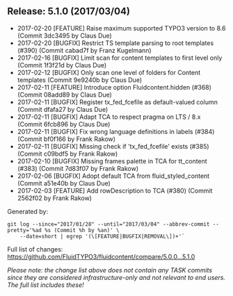 ## Release: 5.1.0 (2017/03/04)

* 2017-02-20 [FEATURE] Raise maximum supported TYPO3 version to 8.6 (Commit 3dc3495 by Claus Due)
* 2017-02-20 [BUGFIX] Restrict TS template parsing to root templates (#390) (Commit cabad7f by Franz Kugelmann)
* 2017-02-16 [BUGFIX] Limit scan for content templates to first level only (Commit 1f3f21d by Claus Due)
* 2017-02-12 [BUGFIX] Only scan one level of folders for Content templates (Commit 9e9240b by Claus Due)
* 2017-02-11 [FEATURE] Introduce option Fluidcontent.hidden (#368) (Commit 08add89 by Claus Due)
* 2017-02-11 [BUGFIX] Register tx_fed_fcefile as default-valued column (Commit dfafa27 by Claus Due)
* 2017-02-11 [BUGFIX] Adapt TCA to respect pragma on LTS / 8.x (Commit 6fcb896 by Claus Due)
* 2017-02-11 [BUGFIX] Fix wrong language definitions in labels (#384) (Commit bf0f166 by Frank Rakow)
* 2017-02-11 [BUGFIX] Missing check if 'tx_fed_fcefile' exists (#385) (Commit c09bdf5 by Frank Rakow)
* 2017-02-10 [BUGFIX] Missing frames palette in TCA for tt_content (#383) (Commit 7d83f07 by Frank Rakow)
* 2017-02-06 [BUGFIX] Adopt default TCA from fluid_styled_content (Commit a51e40b by Claus Due)
* 2017-02-03 [FEATURE] Add rowDescription to TCA (#380) (Commit 2562f02 by Frank Rakow)

Generated by:

```
git log --since="2017/01/28" --until="2017/03/04" --abbrev-commit --pretty='%ad %s (Commit %h by %an)' \
    --date=short | egrep '(\[FEATURE|BUGFIX|REMOVAL\])+'`
```

Full list of changes: https://github.com/FluidTYPO3/fluidcontent/compare/5.0.0...5.1.0

*Please note: the change list above does not contain any TASK commits since they are considered 
infrastructure-only and not relevant to end users. The full list includes these!*

